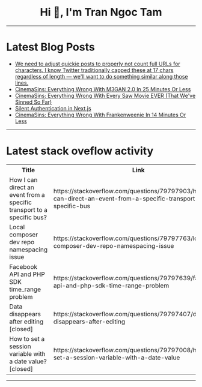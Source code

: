 <h1 align="center">Hi 👋, I'm Tran Ngoc Tam</h1>

---

# Latest Blog Posts 
<!-- BLOG-POST-LIST:START -->
- [We need to adjust quickie posts to properly not count full URLs for characters. I know Twitter traditionally capped these at 17 chars regardless of length — we&#39;ll want to do something similar along those lines.](https://dev.to/ben/we-need-to-adjust-quickie-posts-to-properly-not-count-full-urls-for-characters-i-know-twitter-j76)
- [CinemaSins: Everything Wrong With M3GAN 2.0 In 25 Minutes Or Less](https://dev.to/popcorn_movies/cinemasins-everything-wrong-with-m3gan-20-in-25-minutes-or-less-ie4)
- [CinemaSins: Everything Wrong With Every Saw Movie EVER &lpar;That We&#39;ve Sinned So Far&rpar;](https://dev.to/popcorn_movies/cinemasins-everything-wrong-with-every-saw-movie-ever-that-weve-sinned-so-far-125n)
- [Silent Authentication in Next.js](https://dev.to/datarockets/silent-authentication-in-nextjs-55kp)
- [CinemaSins: Everything Wrong With Frankenweenie In 14 Minutes Or Less](https://dev.to/popcorn_movies/cinemasins-everything-wrong-with-frankenweenie-in-14-minutes-or-less-1a1m)
<!-- BLOG-POST-LIST:END -->

---

# Latest stack oveflow activity
<table>
  <tr><th>Title</th><th>Link</th></tr>
  <!-- STACKOVERFLOW:START --><tr><td>How I can direct an event from a specific transport to a specific bus?</td><td>https://stackoverflow.com/questions/79797903/how-i-can-direct-an-event-from-a-specific-transport-to-a-specific-bus</td></tr><tr><td>Local composer dev repo namespacing issue</td><td>https://stackoverflow.com/questions/79797763/local-composer-dev-repo-namespacing-issue</td></tr><tr><td>Facebook API and PHP SDK time_range problem</td><td>https://stackoverflow.com/questions/79797639/facebook-api-and-php-sdk-time-range-problem</td></tr><tr><td>Data disappears after editing [closed]</td><td>https://stackoverflow.com/questions/79797407/data-disappears-after-editing</td></tr><tr><td>How to set a session variable with a date value? [closed]</td><td>https://stackoverflow.com/questions/79797008/how-to-set-a-session-variable-with-a-date-value</td></tr><!-- STACKOVERFLOW:END -->
</table>

---


